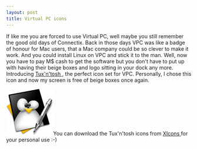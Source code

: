 ```yaml
---
layout: post
title: Virtual PC icons 
---
```



If like me you are forced to use Virtual PC, well maybe you still remember the good old days of Connectix. Back in those days VPC was like a badge of honour for Mac users, that a Mac company could be so clever to make it work. And you could install Linux on VPC and stick it to the man. Well, now you have to pay M$ cash to get the software but you don't have to put up with having their beige boxes and logo sitting in your dock any more. Introducing <a href="http://www.sadeem.net/tux.html">Tux'n'tosh </a>, the perfect icon set for VPC. Personally, I chose this icon and now my screen is free of beige boxes once again. 

<img src="/weblog/images/2004/tuxntosh.jpg" />You can download the Tux'n'tosh icons from <a href="http://www.xicons.com/">XIcons </a>for your personal use :-)
